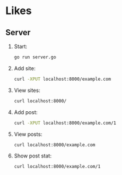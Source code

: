 # Likes



## Server

1. Start:
    ```bash
    go run server.go
    ```
1. Add site:
    ```bash
    curl -XPUT localhost:8000/example.com
    ```
1. View sites:
    ```bash
    curl localhost:8000/
    ```
1. Add post:
    ```bash
    curl -XPUT localhost:8000/example.com/1
    ```
1. View posts:
    ```bash
    curl localhost:8000/example.com
    ```
1. Show post stat:
    ```bash
    curl localhost:8000/example.com/1
    ```
